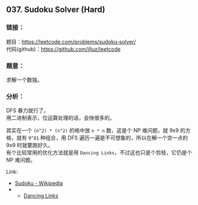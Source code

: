 ## 037. Sudoku Solver (Hard)

### **链接**：
题目：https://leetcode.com/problems/sudoku-solver/  
代码(github)：https://github.com/illuz/leetcode

### **题意**：
求解一个数独。

### **分析**：
DFS 暴力就行了。  
用二进制表示，位运算处理的话，会快很多的。  

其实在一个 `(n^2) * (n^2)` 的格中放 `n * n` 数，这是个 NP 难问题，就 9x9 的方格，就有 `9^81` 种组合，用 DFS 遍历一遍是不可想象的，所以在解一个空一点的 9x9 时就要跑好久。  
有个比较常用的优化方法就是用 `Dancing Links`，不过这也只是个剪枝，它仍是个 NP 难问题。  

Link:  
- [Sudoku - Wikipedia](http://en.wikipedia.org/wiki/Sudoku)
- - [Dancing Links](http://en.wikipedia.org/wiki/Dancing_Links)
